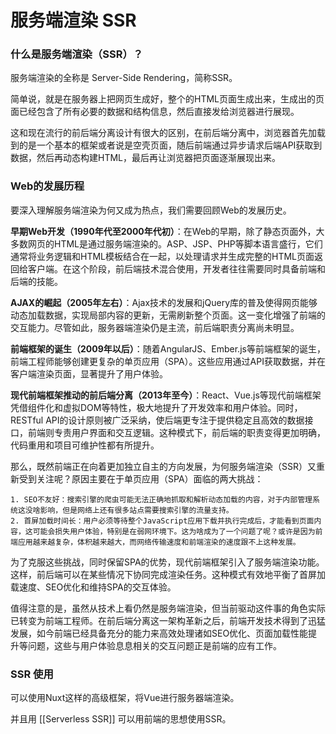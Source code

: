# 服务端渲染 SSR

### 什么是服务端渲染（SSR）？
服务端渲染的全称是 Server-Side Rendering，简称SSR。

简单说，就是在服务器上把网页生成好，整个的HTML页面生成出来，生成出的页面已经包含了所有必要的数据和结构信息，然后直接发给浏览器进行展现。

这和现在流行的前后端分离设计有很大的区别，在前后端分离中，浏览器首先加载到的是一个基本的框架或者说是空壳页面，随后前端通过异步请求后端API获取到数据，然后再动态构建HTML，最后再让浏览器把页面逐渐展现出来。
### Web的发展历程
要深入理解服务端渲染为何又成为热点，我们需要回顾Web的发展历史。

**早期Web开发（1990年代至2000年代初）**：在Web的早期，除了静态页面外，大多数网页的HTML是通过服务端渲染的。ASP、JSP、PHP等脚本语言盛行，它们通常将业务逻辑和HTML模板结合在一起，以处理请求并生成完整的HTML页面返回给客户端。在这个阶段，前后端技术混合使用，开发者往往需要同时具备前端和后端的技能。

**AJAX的崛起（2005年左右）**：Ajax技术的发展和jQuery库的普及使得网页能够动态加载数据，实现局部内容的更新，无需刷新整个页面。这一变化增强了前端的交互能力。尽管如此，服务器端渲染仍是主流，前后端职责分离尚未明显。

**前端框架的诞生（2009年以后）**：随着AngularJS、Ember.js等前端框架的诞生，前端工程师能够创建更复杂的单页应用（SPA）。这些应用通过API获取数据，并在客户端渲染页面，显著提升了用户体验。

**现代前端框架推动的前后端分离（2013年至今）**：React、Vue.js等现代前端框架凭借组件化和虚拟DOM等特性，极大地提升了开发效率和用户体验。同时，RESTful API的设计原则被广泛采纳，使后端更专注于提供稳定且高效的数据接口，前端则专责用户界面和交互逻辑。这种模式下，前后端的职责变得更加明确，代码重用和项目可维护性都有所提升。

那么，既然前端正在向着更加独立自主的方向发展，为何服务端渲染（SSR）又重新受到关注呢？原因主要在于单页应用（SPA）面临的两大挑战：

	1. SEO不友好：搜索引擎的爬虫可能无法正确地抓取和解析动态加载的内容，对于内部管理系统这没啥影响，但是网络上还有很多站点需要搜索引擎的流量支持。
	2. 首屏加载时间长：用户必须等待整个JavaScript应用下载并执行完成后，才能看到页面内容，这可能会损失用户体验，特别是在弱网环境下。这为啥成为了一个问题了呢？或许是因为前端应用越来越复杂，体积越来越大，而网络传输速度和前端渲染的速度跟不上这种发展。

为了克服这些挑战，同时保留SPA的优势，现代前端框架引入了服务端渲染功能。这样，前后端可以在某些情况下协同完成渲染任务。这种模式有效地平衡了首屏加载速度、SEO优化和维持SPA的交互体验。

值得注意的是，虽然从技术上看仍然是服务端渲染，但当前驱动这件事的角色实际已转变为前端工程师。在前后端分离这一架构革新之后，前端开发技术得到了迅猛发展，如今前端已经具备充分的能力来高效处理诸如SEO优化、页面加载性能提升等问题，这些与用户体验息息相关的交互问题正是前端的应有工作。

### SSR 使用
可以使用Nuxt这样的高级框架，将Vue进行服务器端渲染。

并且用 [[Serverless SSR]] 可以用前端的思想使用SSR。